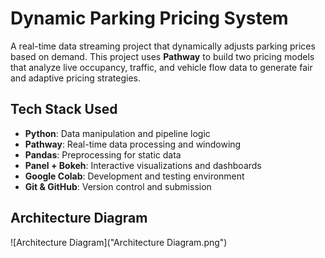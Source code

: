#  Dynamic Parking Pricing System

A real-time data streaming project that dynamically adjusts parking prices based on demand. This project uses **Pathway** to build two pricing models that analyze live occupancy, traffic, and vehicle flow data to generate fair and adaptive pricing strategies.

##  Tech Stack Used

- **Python**: Data manipulation and pipeline logic
- **Pathway**: Real-time data processing and windowing
- **Pandas**: Preprocessing for static data
- **Panel + Bokeh**: Interactive visualizations and dashboards
- **Google Colab**: Development and testing environment
- **Git & GitHub**: Version control and submission

## Architecture Diagram

![Architecture Diagram]("Architecture Diagram.png")
